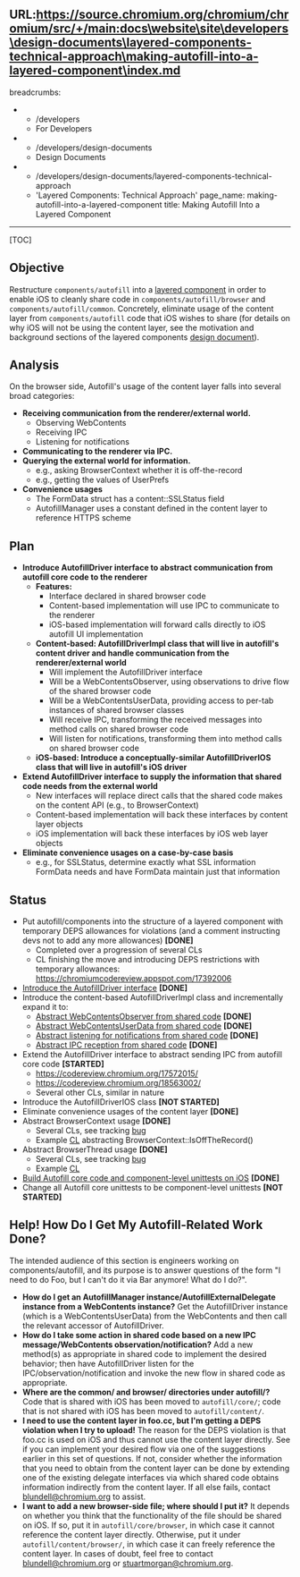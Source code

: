 URL:https://source.chromium.org/chromium/chromium/src/+/main:docs\website\site\developers\design-documents\layered-components-technical-approach\making-autofill-into-a-layered-component\index.md
---
breadcrumbs:
- - /developers
  - For Developers
- - /developers/design-documents
  - Design Documents
- - /developers/design-documents/layered-components-technical-approach
  - 'Layered Components: Technical Approach'
page_name: making-autofill-into-a-layered-component
title: Making Autofill Into a Layered Component
---

[TOC]

## Objective

Restructure `components/autofill` into a [layered
component](/developers/design-documents/layered-components-design) in order to
enable iOS to cleanly share code in `components/autofill/browser` and
`components/autofill/common`. Concretely, eliminate usage of the content layer
from `components/autofill` code that iOS wishes to share (for details on why iOS
will not be using the content layer, see the motivation and background sections
of the layered components [design
document](/developers/design-documents/layered-components-design)).

## Analysis

On the browser side, Autofill's usage of the content layer falls into several
broad categories:

*   **Receiving communication from the renderer/external world.**
    *   Observing WebContents
    *   Receiving IPC
    *   Listening for notifications
*   **Communicating to the renderer via IPC.**
*   **Querying the external world for information.**
    *   e.g., asking BrowserContext whether it is off-the-record
    *   e.g., getting the values of UserPrefs
*   **Convenience usages**
    *   The FormData struct has a content::SSLStatus field
    *   AutofillManager uses a constant defined in the content layer to
                reference HTTPS scheme

## Plan

*   **Introduce AutofillDriver interface to abstract communication from
            autofill core code to the renderer**
    *   **Features:**
        *   Interface declared in shared browser code
        *   Content-based implementation will use IPC to communicate to
                    the renderer
        *   iOS-based implementation will forward calls directly to iOS
                    autofill UI implementation
    *   **Content-based: AutofillDriverImpl class that will live in
                autofill's content driver and handle communication from the
                renderer/external world**
        *   Will implement the AutofillDriver interface
        *   Will be a WebContentsObserver, using observations to drive
                    flow of the shared browser code
        *   Will be a WebContentsUserData, providing access to per-tab
                    instances of shared browser classes
        *   Will receive IPC, transforming the received messages into
                    method calls on shared browser code
        *   Will listen for notifications, transforming them into method
                    calls on shared browser code
    *   **iOS-based: Introduce a conceptually-similar AutofillDriverIOS
                class that will live in autofill's iOS driver**
*   **Extend AutofillDriver interface to supply the information that
            shared code needs from the external world**
    *   New interfaces will replace direct calls that the shared code
                makes on the content API (e.g., to BrowserContext)
    *   Content-based implementation will back these interfaces by
                content layer objects
    *   iOS implementation will back these interfaces by iOS web layer
                objects
*   **Eliminate convenience usages on a case-by-case basis**
    *   e.g., for SSLStatus, determine exactly what SSL information
                FormData needs and have FormData maintain just that information

## Status

*   Put autofill/components into the structure of a layered component
            with temporary DEPS allowances for violations (and a comment
            instructing devs not to add any more allowances) **\[DONE\]**
    *   Completed over a progression of several CLs
    *   CL finishing the move and introducing DEPS restrictions with
                temporary allowances:
                <https://chromiumcodereview.appspot.com/17392006>
*   [Introduce the AutofillDriver
            interface](https://codereview.chromium.org/16286020/) **\[DONE\]**
*   Introduce the content-based AutofillDriverImpl class and
            incrementally expand it to:
    *   [Abstract WebContentsObserver from shared
                code](https://codereview.chromium.org/16286020/) **\[DONE\]**
    *   [Abstract WebContentsUserData from shared
                code](https://codereview.chromium.org/17225008/) **\[DONE\]**
    *   [Abstract listening for notifications from shared
                code](https://codereview.chromium.org/17893010/) **\[DONE\]**
    *   [Abstract IPC reception from shared
                code](https://codereview.chromium.org/17382007/) **\[DONE\]**
*   Extend the AutofillDriver interface to abstract sending IPC from
            autofill core code **\[STARTED\]**
    *   <https://codereview.chromium.org/17572015/>
    *   <https://codereview.chromium.org/18563002/>
    *   Several other CLs, similar in nature
*   Introduce the AutofillDriverIOS class **\[NOT STARTED\]**
*   Eliminate convenience usages of the content layer **\[DONE\]**
*   Abstract BrowserContext usage **\[DONE\]**
    *   Several CLs, see tracking
                [bug](https://code.google.com/p/chromium/issues/detail?id=303034)
    *   Example
                [CL](https://code.google.com/p/chromium/issues/detail?id=303047)
                abstracting BrowserContext::IsOffTheRecord()
*   Abstract BrowserThread usage **\[DONE\]**
    *   Several CLs, see tracking
                [bug](https://code.google.com/p/chromium/issues/detail?id=303009)
    *   Example [CL](https://codereview.chromium.org/25783002)
*   [Build Autofill core code and component-level unittests on
            iOS](https://codereview.chromium.org/108013004) **\[DONE\]**
*   Change all Autofill core unittests to be component-level unittests
            **\[NOT STARTED\]**

## Help! How Do I Get My Autofill-Related Work Done?

The intended audience of this section is engineers working on
components/autofill, and its purpose is to answer questions of the form "I need
to do Foo, but I can't do it via Bar anymore! What do I do?".

*   **How do I get an AutofillManager instance/AutofillExternalDelegate
            instance from a WebContents instance?** Get the AutofillDriver
            instance (which is a WebContentsUserData) from the WebContents and
            then call the relevant accessor of AutofillDriver.
*   **How do I take some action in shared code based on a new IPC
            message/WebContents observation/notification?** Add a new method(s)
            as appropriate in shared code to implement the desired behavior;
            then have AutofillDriver listen for the IPC/observation/notification
            and invoke the new flow in shared code as appropriate.
*   **Where are the common/ and browser/ directories under autofill/?**
            Code that is shared with iOS has been moved to `autofill/core/`;
            code that is not shared with iOS has been moved to
            `autofill/content/`.
*   **I need to use the content layer in foo.cc, but I'm getting a DEPS
            violation when I try to upload!** The reason for the DEPS violation
            is that foo.cc is used on iOS and thus cannot use the content layer
            directly. See if you can implement your desired flow via one of the
            suggestions earlier in this set of questions. If not, consider
            whether the information that you need to obtain from the content
            layer can be done by extending one of the existing delegate
            interfaces via which shared code obtains information indirectly from
            the content layer. If all else fails, contact blundell@chromium.org
            to assist.
*   **I want to add a new browser-side file; where should I put it?** It
            depends on whether you think that the functionality of the file
            should be shared on iOS. If so, put it in `autofill/core/browser`,
            in which case it cannot reference the content layer directly.
            Otherwise, put it under `autofill/content/browser/`, in which case
            it can freely reference the content layer. In cases of doubt, feel
            free to contact blundell@chromium.org or stuartmorgan@chromium.org.
